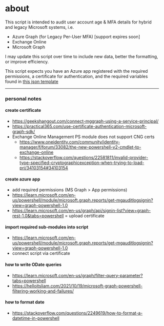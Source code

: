 # about
This script is intended to audit user account age & MFA details for hybrid and legacy Microsoft systems, i.e.
- Azure Graph (for Legacy Per-User MFA) [support expires soon]
- Exchange Online
- Microsoft Graph

I may update this script over time to include new data, better the formatting, or improve efficiency.

This script expects you have an Azure app registered with the required permissions, a certificate for authentication, and the required variables found in [this json template](variables_template.json)

---
### personal notes
#### create certificate
- https://geekshangout.com/connect-mggraph-using-a-service-principal/
- https://practical365.com/use-certificate-authentication-microsoft-graph-sdk/
- Exchange Online Management PS module does not support CNG certs
  - https://www.oneidentity.com/community/identity-manager/f/forum/33082/the-new-powershell-v2-cmdlet-to-exchange-online
  - https://stackoverflow.com/questions/22581811/invalid-provider-type-specified-cryptographicexception-when-trying-to-load-pri/34103154#34103154

#### create azure app
- add required permissions (MS Graph > App permissions)
- https://learn.microsoft.com/en-us/powershell/module/microsoft.graph.reports/get-mgauditlogsignin?view=graph-powershell-1.0
- https://learn.microsoft.com/en-us/graph/api/signin-list?view=graph-rest-1.0&tabs=powershell
= upload certificate

#### import required sub-modules into script
- https://learn.microsoft.com/en-us/powershell/module/microsoft.graph.reports/get-mgauditlogsignin?view=graph-powershell-1.0
- connect script via certificate

#### how to write ODate queries
- https://learn.microsoft.com/en-us/graph/filter-query-parameter?tabs=powershell
- https://helloitsliam.com/2021/10/19/microsoft-graph-powershell-filtering-working-and-failures/

#### how to format date
- https://stackoverflow.com/questions/2249619/how-to-format-a-datetime-in-powershell
